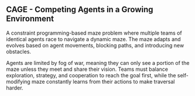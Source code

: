##  CAGE - Competing Agents in a Growing Environment

A constraint programming-based maze problem where multiple teams of identical agents race to navigate a dynamic maze. The maze adapts and evolves based on agent movements, blocking paths, and introducing new obstacles. 

Agents are limited by fog of war, meaning they can only see a portion of the maze unless they meet and share their vision. Teams must balance exploration, strategy, and cooperation to reach the goal first, while the self-modifying maze constantly learns from their actions to make traversal harder.
